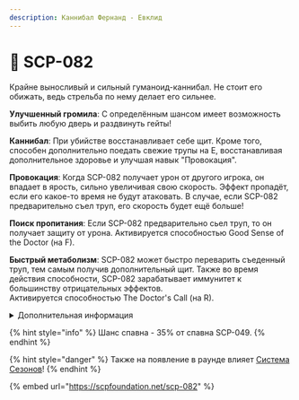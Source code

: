 ```yaml
---
description: Каннибал Фернанд - Евклид
---
```


# 🥩 SCP-082

Крайне выносливый и сильный гуманоид-каннибал. Не стоит его обижать, ведь стрельба по нему делает его сильнее.

**Улучшенный громила**: С определённым шансом имеет возможность выбить любую дверь и раздвинуть гейты!

**Каннибал**: При убийстве восстанавливает себе щит. Кроме того, способен дополнительно поедать свежие трупы на E, восстанавливая дополнительное здоровье и улучшая навык "Провокация".

**Провокация**: Когда SCP-082 получает урон от другого игрока, он впадает в ярость, сильно увеличивая свою скорость. Эффект пропадёт, если его какое-то время не будут атаковать. В случае, если SCP-082 предварительно съел труп, его скорость будет ещё больше!

**Поиск пропитания**: Если SCP-082 предварительно сьел труп, то он получает защиту от урона. Активируется способностью Good Sense of the Doctor (на F).

**Быстрый метаболизм**: SCP-082 может быстро переварить съеденный труп, тем самым получив дополнительный щит. Также во время действия способности, SCP-082 зарабатывает иммунитет к большинству отрицательных эффектов.\
Активируется способностью The Doctor's Call (на R).

<details>

<summary>Дополнительная информация</summary>

* **Класс**: SCP-049
* **Роль в команде**: Танк

</details>

{% hint style="info" %}
Шанс спавна - 35% от спавна SCP-049.
{% endhint %}

{% hint style="danger" %}
Также на появление в раунде влияет [Система Сезонов](../../server-systems/seasons-system/)!
{% endhint %}

{% embed url="https://scpfoundation.net/scp-082" %}
